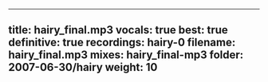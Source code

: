 
---
title: hairy_final.mp3
vocals: true
best: true
definitive: true
recordings: hairy-0
filename: hairy_final.mp3
mixes: hairy_final-mp3
folder: 2007-06-30/hairy
weight: 10
---
